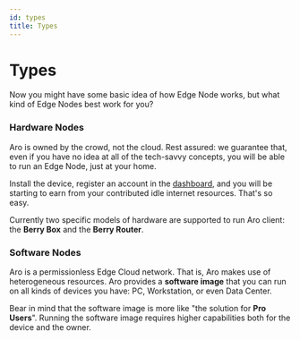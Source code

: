 ```yaml
---
id: types
title: Types
---
```


# Types

Now you might have some basic idea of how Edge Node works, but what kind of Edge Nodes best work for you?  

### Hardware Nodes

Aro is owned by the crowd, not the cloud. Rest assured: we guarantee that, even if you have no idea at all of the tech-savvy concepts, you will be able to run an Edge Node, just at your home. 

Install the device, register an account in the [dashboard](https://devnet.dashboard.aro.network), and you will be starting to earn from your contributed idle internet resources. That's so easy. 

Currently two specific models of hardware are supported to run Aro client: the **Berry Box** and the **Berry Router**.  

### Software Nodes

Aro is a permissionless Edge Cloud network. That is, Aro makes use of heterogeneous resources. Aro provides a **software image** that you can run on all kinds of devices you have: PC, Workstation, or even Data Center. 

Bear in mind that the software image is more like "the solution for **Pro Users**". Running the software image requires higher capabilities both for the device and the owner.
